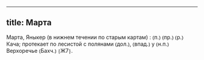 
---
title: Марта
---
Марта, Яныкер (в нижнем течении по старым картам)
: ⦅п.⦆ ⦅пр.⦆ ⦅р.⦆ Кача; протекает по лесистой с полянами ⦅дол.⦆, ⦅впад.⦆ у ⦅н.п.⦆ Верхоречье ⦅Бахч.⦆ ⦃Ж7⦄.
